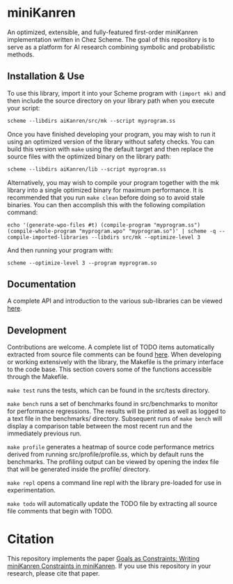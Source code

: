 # miniKanren
An optimized, extensible, and fully-featured first-order miniKanren implementation written in Chez Scheme. The goal of this repository is to serve as a platform for AI research combining symbolic and probabilistic methods.

## Installation & Use
To use this library, import it into your Scheme program with `(import mk)` and then include the source directory on your library path when you execute your script:

```scheme
scheme --libdirs aiKanren/src/mk --script myprogram.ss
```

Once you have finished developing your program, you may wish to run it using an optimized version of the library without safety checks. You can build this version with `make` using the default target and then replace the source files with the optimized binary on the library path:


```scheme
scheme --libdirs aiKanren/lib --script myprogram.ss
```

Alternatively, you may wish to compile your program together with the mk library into a single optimized binary for maximum performance. It is recommended that you run `make clean` before doing so to avoid stale binaries. You can then accomplish this with the following compilation command:
```
echo '(generate-wpo-files #t) (compile-program "myprogram.ss") (compile-whole-program "myprogram.wpo" "myprogram.so")' | scheme -q --compile-imported-libraries --libdirs src/mk --optimize-level 3
```
And then running your program with:
```
scheme --optimize-level 3 --program myprogram.so
```

## Documentation
A complete API and introduction to the various sub-libraries can be viewed [here](DOCUMENTATION.md).

## Development
Contributions are welcome. A complete list of TODO items automatically extracted from source file comments can be found [here](TODO.md). When developing or working extensively with the library, the Makefile is the primary interface to the code base. This section covers some of the functions accessible through the Makefile.

`make test` runs the tests, which can be found in the src/tests directory. 

`make bench` runs a set of benchmarks found in src/benchmarks to monitor for performance regressions. The results will be printed as well as logged to a text file in the benchmarks/ directory. Subsequent runs of `make bench` will display a comparison table between the most recent run and the immediately previous run. 

`make profile` generates a heatmap of source code performance metrics derived from running src/profile/profile.ss, which by default runs the benchmarks. The profiling output can be viewed by opening the index file that will be generated inside the profile/ directory.

`make repl` opens a command line repl with the library pre-loaded for use in experimentation.

`make todo` will automatically update the TODO file by extracting all source file comments that begin with TODO.

# Citation
This repository implements the paper [Goals as Constraints: Writing miniKanren Constraints in miniKanren](https://dash.harvard.edu/bitstream/handle/1/37377201/tr.pdf?sequence=1&isAllowed=y). If you use this repository in your research, please cite that paper.
